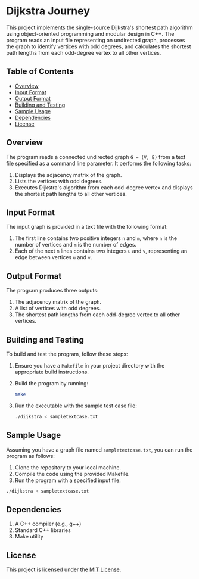 # Dijkstra Journey

This project implements the single-source Dijkstra's shortest path algorithm using object-oriented programming and modular design in C++. The program reads an input file representing an undirected graph, processes the graph to identify vertices with odd degrees, and calculates the shortest path lengths from each odd-degree vertex to all other vertices.

## Table of Contents
- [Overview](#overview)
- [Input Format](#input-format)
- [Output Format](#output-format)
- [Building and Testing](#building-and-testing)
- [Sample Usage](#sample-usage)
- [Dependencies](#dependencies)
- [License](#license)

## Overview
The program reads a connected undirected graph `G = (V, E)` from a text file specified as a command line parameter. It performs the following tasks:
1. Displays the adjacency matrix of the graph.
2. Lists the vertices with odd degrees.
3. Executes Dijkstra's algorithm from each odd-degree vertex and displays the shortest path lengths to all other vertices.

## Input Format
The input graph is provided in a text file with the following format:
1. The first line contains two positive integers `n` and `m`, where `n` is the number of vertices and `m` is the number of edges.
2. Each of the next `m` lines contains two integers `u` and `v`, representing an edge between vertices `u` and `v`.

## Output Format
The program produces three outputs:
1. The adjacency matrix of the graph.
2. A list of vertices with odd degrees.
3. The shortest path lengths from each odd-degree vertex to all other vertices.

## Building and Testing
To build and test the program, follow these steps:

1. Ensure you have a `Makefile` in your project directory with the appropriate build instructions.
2. Build the program by running:
    ```sh
    make
    ```

3. Run the executable with the sample test case file:
    ```sh
    ./dijkstra < sampletextcase.txt
    ```

## Sample Usage
Assuming you have a graph file named `sampletextcase.txt`, you can run the program as follows:

1. Clone the repository to your local machine.
2. Compile the code using the provided Makefile.
3. Run the program with a specified input file:

```sh
./dijkstra < sampletextcase.txt
```

## Dependencies

1. A C++ compiler (e.g., g++)
2. Standard C++ libraries
3. Make utility

## License

This project is licensed under the [MIT License](LICENSE).


